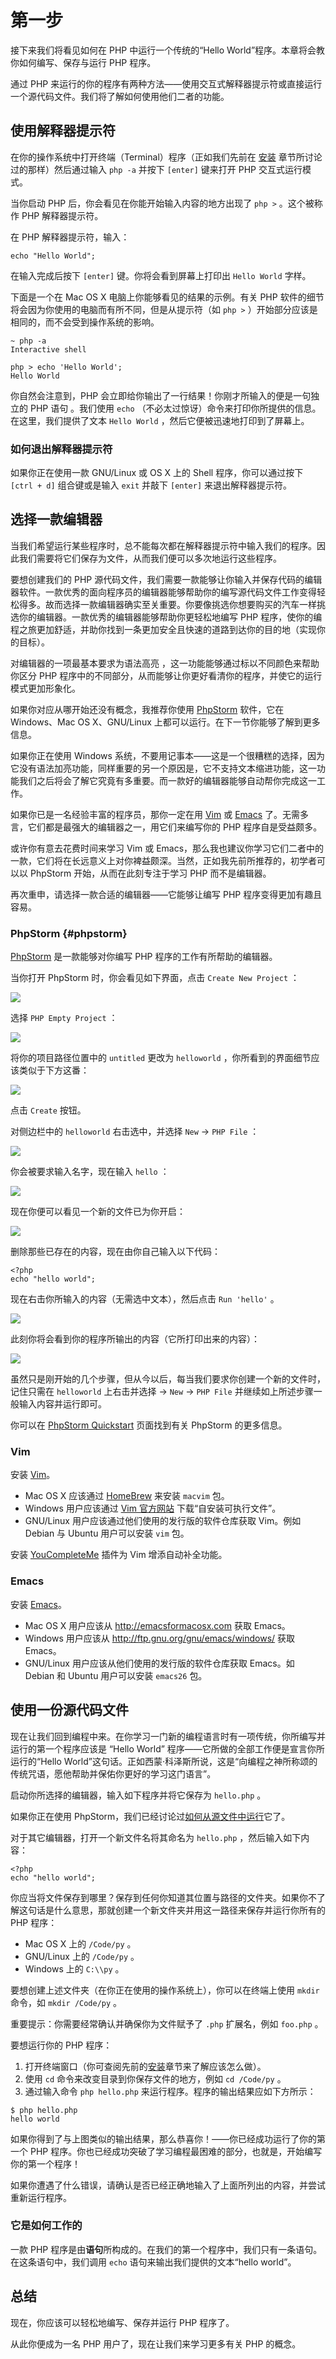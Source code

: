 # 第一步

接下来我们将看见如何在 PHP 中运行一个传统的“Hello World”程序。本章将会教你如何编写、保存与运行 PHP 程序。

通过 PHP 来运行的你的程序有两种方法——使用交互式解释器提示符或直接运行一个源代码文件。我们将了解如何使用他们二者的功能。

## 使用解释器提示符

在你的操作系统中打开终端（Terminal）程序（正如我们先前在 [安装](./04.installation.md) 章节所讨论过的那样）然后通过输入 `php -a` 并按下 `[enter]` 键来打开 PHP 交互式运行模式。

当你启动 PHP 后，你会看见在你能开始输入内容的地方出现了 `php >` 。这个被称作 PHP 解释器提示符。

在 PHP 解释器提示符，输入：

```
echo "Hello World";
```

在输入完成后按下 `[enter]` 键。你将会看到屏幕上打印出 `Hello World` 字样。

下面是一个在 Mac OS X 电脑上你能够看见的结果的示例。有关 PHP 软件的细节将会因为你使用的电脑而有所不同，但是从提示符（如 `php >` ）开始部分应该是相同的，而不会受到操作系统的影响。

```
~ php -a
Interactive shell

php > echo 'Hello World';
Hello World
```

你自然会注意到，PHP 会立即给你输出了一行结果！你刚才所输入的便是一句独立的 PHP 语句 。我们使用 `echo` （不必太过惊讶）命令来打印你所提供的信息。在这里，我们提供了文本 `Hello World` ，然后它便被迅速地打印到了屏幕上。

### 如何退出解释器提示符

如果你正在使用一款 GNU/Linux 或 OS X 上的 Shell 程序，你可以通过按下 `[ctrl + d]` 组合键或是输入 `exit` 并敲下 `[enter]` 来退出解释器提示符。

## 选择一款编辑器

当我们希望运行某些程序时，总不能每次都在解释器提示符中输入我们的程序。因此我们需要将它们保存为文件，从而我们便可以多次地运行这些程序。

要想创建我们的 PHP 源代码文件，我们需要一款能够让你输入并保存代码的编辑器软件。一款优秀的面向程序员的编辑器能够帮助你的编写源代码文件工作变得轻松得多。故而选择一款编辑器确实至关重要。你要像挑选你想要购买的汽车一样挑选你的编辑器。一款优秀的编辑器能够帮助你更轻松地编写 PHP 程序，使你的编程之旅更加舒适，并助你找到一条更加安全且快速的道路到达你的目的地（实现你的目标）。

对编辑器的一项最基本要求为语法高亮 ，这一功能能够通过标以不同颜色来帮助你区分 PHP 程序中的不同部分，从而能够让你更好看清你的程序，并使它的运行模式更加形象化。

如果你对应从哪开始还没有概念，我推荐你使用 [PhpStorm](https://www.jetbrains.com/phpstorm/) 软件，它在 Windows、Mac OS X、GNU/Linux 上都可以运行。在下一节你能够了解到更多信息。

如果你正在使用 Windows 系统，不要用记事本——这是一个很糟糕的选择，因为它没有语法加亮功能，同样重要的另一个原因是，它不支持文本缩进功能，这一功能我们之后将会了解它究竟有多重要。而一款好的编辑器能够自动帮你完成这一工作。

如果你已是一名经验丰富的程序员，那你一定在用 [Vim](http://www.vim.org/) 或 [Emacs](http://www.gnu.org/software/emacs/) 了。无需多言，它们都是最强大的编辑器之一，用它们来编写你的 PHP 程序自是受益颇多。

或许你有意去花费时间来学习 Vim 或 Emacs，那么我也建议你学习它们二者中的一款，它们将在长远意义上对你裨益颇深。当然，正如我先前所推荐的，初学者可以以 PhpStorm 开始，从而在此刻专注于学习 PHP 而不是编辑器。

再次重申，请选择一款合适的编辑器——它能够让编写 PHP 程序变得更加有趣且容易。

### PhpStorm {#phpstorm}

[PhpStorm](https://www.jetbrains.com/phpstorm/) 是一款能够对你编写 PHP 程序的工作有所帮助的编辑器。

当你打开 PhpStorm 时，你会看见如下界面，点击 `Create New Project` ：

![](http://img.zinaer.com/books/a-byte-of-php/phpstorm_01.png)

选择 `PHP Empty Project` ：

![](http://img.zinaer.com/books/a-byte-of-php/phpstorm_02.png)

将你的项目路径位置中的 `untitled` 更改为 `helloworld` ，你所看到的界面细节应该类似于下方这番：

![](http://img.zinaer.com/books/a-byte-of-php/phpstorm_03.png)

点击 `Create` 按钮。

对侧边栏中的 `helloworld` 右击选中，并选择 `New` -> `PHP File` ：

![](http://img.zinaer.com/books/a-byte-of-php/phpstorm_04.png)

你会被要求输入名字，现在输入 `hello` ：

![](http://img.zinaer.com/books/a-byte-of-php/phpstorm_05.png)

现在你便可以看见一个新的文件已为你开启：

![](http://img.zinaer.com/books/a-byte-of-php/phpstorm_06.png)

删除那些已存在的内容，现在由你自己输入以下代码：

```
<?php
echo "hello world";
```

现在右击你所输入的内容（无需选中文本），然后点击 `Run 'hello'` 。

![](http://img.zinaer.com/books/a-byte-of-php/phpstorm_07.png)

此刻你将会看到你的程序所输出的内容（它所打印出来的内容）：

![](http://img.zinaer.com/books/a-byte-of-php/phpstorm_08.png)

虽然只是刚开始的几个步骤，但从今以后，每当我们要求你创建一个新的文件时，记住只需在 `helloworld` 上右击并选择 -> `New` -> `PHP File` 并继续如上所述步骤一般输入内容并运行即可。

你可以在 [PhpStorm Quickstart](https://www.jetbrains.com/help/phpstorm/quick-start-guide-phpstorm.html) 页面找到有关 PhpStorm 的更多信息。

### Vim

安装 [Vim](http://www.vim.org/)。

* Mac OS X 应该通过 [HomeBrew](http://brew.sh/) 来安装 `macvim` 包。
* Windows 用户应该通过 [Vim 官方网站](http://www.vim.org/download.php) 下载“自安装可执行文件”。
* GNU/Linux 用户应该通过他们使用的发行版的软件仓库获取 Vim。例如 Debian 与 Ubuntu 用户可以安装 `vim` 包。

安装 [YouCompleteMe](https://github.com/Valloric/YouCompleteMe) 插件为 Vim 增添自动补全功能。

### Emacs

安装 [Emacs](https://www.gnu.org/software/emacs/)。

* Mac OS X 用户应该从 http://emacsformacosx.com 获取 Emacs。
* Windows 用户应该从 http://ftp.gnu.org/gnu/emacs/windows/ 获取 Emacs。
* GNU/Linux 用户应该从他们使用的发行版的软件仓库获取 Emacs。如 Debian 和 Ubuntu 用户可以安装 `emacs26` 包。

## 使用一份源代码文件

现在让我们回到编程中来。在你学习一门新的编程语言时有一项传统，你所编写并运行的第一个程序应该是 “Hello World” 程序——它所做的全部工作便是宣言你所运行的“Hello World”这句话。正如西蒙·科泽斯所说，这是“向编程之神所称颂的传统咒语，愿他帮助并保佑你更好的学习这门语言”。

启动你所选择的编辑器，输入如下程序并将它保存为 `hello.php` 。

如果你正在使用 PhpStorm，我们已经讨论过[如何从源文件中运行](#phpstorm)它了。

对于其它编辑器，打开一个新文件名将其命名为 `hello.php` ，然后输入如下内容：

```
<?php
echo "hello world";
```

你应当将文件保存到哪里？保存到任何你知道其位置与路径的文件夹。如果你不了解这句话是什么意思，那就创建一个新文件夹并用这一路径来保存并运行你所有的 PHP 程序：

* Mac OS X 上的 `/Code/py` 。
* GNU/Linux 上的 `/Code/py` 。
* Windows 上的 `C:\\py` 。

要想创建上述文件夹（在你正在使用的操作系统上），你可以在终端上使用 `mkdir` 命令，如 `mkdir /Code/py` 。

重要提示：你需要经常确认并确保你为文件赋予了 `.php` 扩展名，例如 `foo.php` 。

要想运行你的 PHP 程序：

1. 打开终端窗口（你可查阅先前的[安装](./04.installation.md)章节来了解应该怎么做）。
2. 使用 `cd` 命令来改变目录到你保存文件的地方，例如 `cd /Code/py` 。
3. 通过输入命令 `php hello.php` 来运行程序。程序的输出结果应如下方所示：

```
$ php hello.php
hello world
```

如果你得到了与上图类似的输出结果，那么恭喜你！——你已经成功运行了你的第一个 PHP 程序。你也已经成功突破了学习编程最困难的部分，也就是，开始编写你的第一个程序！

如果你遭遇了什么错误，请确认是否已经正确地输入了上面所列出的内容，并尝试重新运行程序。

### 它是如何工作的

一款 PHP 程序是由**语句**所构成的。在我们的第一个程序中，我们只有一条语句。在这条语句中，我们调用 `echo` 语句来输出我们提供的文本“hello world”。

## 总结

现在，你应该可以轻松地编写、保存并运行 PHP 程序了。

从此你便成为一名 PHP 用户了，现在让我们来学习更多有关 PHP 的概念。

